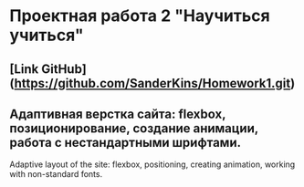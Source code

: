 # Проектная работа 2 "Научиться учиться"
[Link GitHub] (https://github.com/SanderKins/Homework1.git)
------
Адаптивная верстка сайта: flexbox, позиционирование, создание анимации, работа с нестандартными шрифтами.
------
Adaptive layout of the site: flexbox, positioning, creating animation, working with non-standard fonts.
